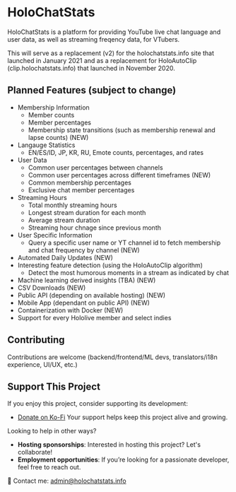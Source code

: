# HoloChatStats

HoloChatStats is a platform for providing YouTube live chat language and user data, as well as streaming freqency data, for VTubers.

This will serve as a replacement (v2) for the holochatstats.info site that launched in January 2021 and as a replacement for HoloAutoClip (clip.holochatstats.info) that launched in November 2020.

## Planned Features (subject to change)
* Membership Information
    * Member counts
    * Member percentages
    * Membership state transitions (such as membership renewal and lapse counts) (NEW)
* Langauge Statistics
    * EN/ES/ID, JP, KR, RU, Emote counts, percentages, and rates
* User Data
    * Common user percentages between channels
    * Common user percentages across different timeframes (NEW)
    * Common membership percentages
    * Exclusive chat member percentages
* Streaming Hours
    * Total monthly streaming hours
    * Longest stream duration for each month
    * Average stream duration
    * Streaming hour chnage since previous month
* User Specific Information
    * Query a specific user name or YT channel id to fetch membership and chat frequency by channel (NEW)
* Automated Daily Updates (NEW)
* Interesting feature detection (using the HoloAutoClip algorithm)
    * Detect the most humorous moments in a stream as indicated by chat
* Machine learning derived insights (TBA) (NEW)
* CSV Downloads (NEW)
* Public API (depending on available hosting) (NEW)
* Mobile App (dependant on public API) (NEW)
* Containerization with Docker (NEW)
* Support for every Hololive member and select indies

## Contributing 
Contributions are welcome (backend/frontend/ML devs, translators/i18n experience, UI/UX, etc.)

## Support This Project

If you enjoy this project, consider supporting its development:

-  [Donate on Ko-Fi](https://ko-fi.com/holochatstats)  Your support helps keep this project alive and growing.

Looking to help in other ways?  
- **Hosting sponsorships**: Interested in hosting this project? Let's collaborate!  
- **Employment opportunities**: If you’re looking for a passionate developer, feel free to reach out.

📧 Contact me: [admin@holochatstats.info](mailto:admin@holochatstats.info)
